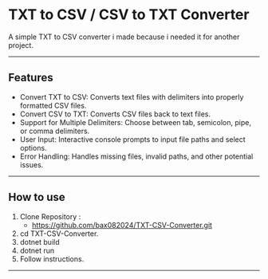 ﻿# TXT to CSV / CSV to TXT Converter

A simple TXT to CSV converter i made because i needed it for another project.

---

## Features

- Convert TXT to CSV: Converts text files with delimiters into properly formatted CSV files.
- Convert CSV to TXT: Converts CSV files back to text files.
- Support for Multiple Delimiters: Choose between tab, semicolon, pipe, or comma delimiters.
- User Input: Interactive console prompts to input file paths and select options.
- Error Handling: Handles missing files, invalid paths, and other potential issues.

---

## How to use 

1. Clone Repository :
	- https://github.com/bax082024/TXT-CSV-Converter.git
2. cd TXT-CSV-Converter.
3. dotnet build
4. dotnet run
5. Follow instructions.

---



